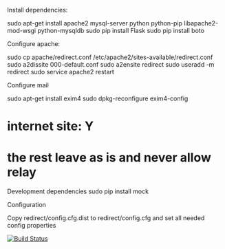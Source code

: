 Install dependencies:

sudo apt-get install apache2 mysql-server python python-pip libapache2-mod-wsgi python-mysqldb
sudo pip install Flask
sudo pip install boto

Configure apache:

sudo cp apache/redirect.conf /etc/apache2/sites-available/redirect.conf
sudo a2dissite 000-default.conf
sudo a2ensite redirect
sudo useradd -m redirect
sudo service apache2 restart

Configure mail

sudo apt-get install exim4
sudo dpkg-reconfigure exim4-config
# internet site: Y
# the rest leave as is and never allow relay

Development dependencies
sudo pip install mock

Configuration

Copy redirect/config.cfg.dist to redirect/config.cfg
and set all needed config properties

[![Build Status](https://travis-ci.org/syncloud/redirect.svg?branch=master)](https://travis-ci.org/syncloud/redirect)